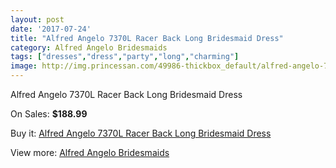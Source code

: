 ```yaml
---
layout: post
date: '2017-07-24'
title: "Alfred Angelo 7370L Racer Back Long Bridesmaid Dress"
category: Alfred Angelo Bridesmaids
tags: ["dresses","dress","party","long","charming"]
image: http://img.princessan.com/49986-thickbox_default/alfred-angelo-7370l-racer-back-long-bridesmaid-dress.jpg
---
```

Alfred Angelo 7370L Racer Back Long Bridesmaid Dress

On Sales: **$188.99**
<a href="https://www.princessan.com/en/alfred-angelo-bridesmaids/22545-alfred-angelo-7370l-racer-back-long-bridesmaid-dress.html"><amp-img layout="responsive" width="600" height="600" src="//img.princessan.com/49986-thickbox_default/alfred-angelo-7370l-racer-back-long-bridesmaid-dress.jpg" alt="Alfred Angelo 7370L Racer Back Long Bridesmaid Dress 0" /></a>
<a href="https://www.princessan.com/en/alfred-angelo-bridesmaids/22545-alfred-angelo-7370l-racer-back-long-bridesmaid-dress.html"><amp-img layout="responsive" width="600" height="600" src="//img.princessan.com/49987-thickbox_default/alfred-angelo-7370l-racer-back-long-bridesmaid-dress.jpg" alt="Alfred Angelo 7370L Racer Back Long Bridesmaid Dress 1" /></a>

Buy it: [Alfred Angelo 7370L Racer Back Long Bridesmaid Dress](https://www.princessan.com/en/alfred-angelo-bridesmaids/22545-alfred-angelo-7370l-racer-back-long-bridesmaid-dress.html "Alfred Angelo 7370L Racer Back Long Bridesmaid Dress")

View more: [Alfred Angelo Bridesmaids](https://www.princessan.com/en/192-alfred-angelo-bridesmaids "Alfred Angelo Bridesmaids")